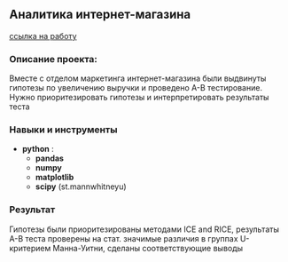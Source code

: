 ## Аналитика интернет-магазина

[ссылка на работу](https://github.com/Radikdpm55/Projects/blob/main/A-B%20Test%20analisys/%D0%90%D0%BD%D0%B0%D0%BB%D0%B8%D0%B7%20A-B%20%D1%82%D0%B5%D1%81%D1%82%D0%B0.ipynb)
### Описание проекта:

Вместе с отделом маркетинга интернет-магазина были выдвинуты гипотезы по увеличению выручки и проведено A-B тестирование. Нужно приоритезировать гипотезы и интерпретировать результаты теста

### Навыки и инструменты

- **python** :
    - **pandas**
    - **numpy**
    - **matplotlib**
    - **scipy** (st.mannwhitneyu)


### Результат

Гипотезы были приоритезированы методами ICE and RICE, результаты A-B теста проверены на стат. значимые различия в группах U-критерием Манна-Уитни, сделаны соответствующие выводы
